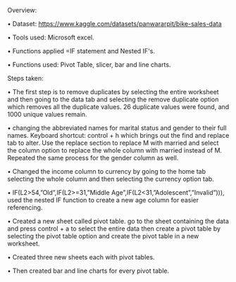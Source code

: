 Overview:

•	Dataset: https://www.kaggle.com/datasets/panwararpit/bike-sales-data

•	Tools used: Microsoft excel.

•	Functions applied =IF statement and Nested IF's.
 
•	Functions used: Pivot Table, slicer, bar and line charts.


Steps taken:

•	The first step is to remove duplicates by selecting the entire worksheet and then going to the data tab and selecting the remove duplicate option which removes all the duplicate values. 26 duplicate values were found, and 1000 unique values remain.

•	changing the abbreviated names for marital status and gender to their full names. Keyboard shortcut: control + h which brings out the find and replace tab to alter. Use the replace section to replace M with married and select the column option to replace the whole column with married instead of M. Repeated the same process for the gender column as well.

•	Changed the income column to currency by going to the home tab selecting the whole column and then selecting the currency option tab.

•	IF(L2>54,”Old”,IF(L2>=31,”Middle Age”,IF(L2<31,”Adolescent”,”Invalid”))), used the nested IF function to create a new age column for easier referencing. 

•	Created a new sheet called pivot table. go to the sheet containing the data and press control + a to select the entire data then create a pivot table by selecting the pivot table option and create the pivot table in a new worksheet.

•	Created three new sheets each with pivot tables.

•	Then created bar and line charts for every pivot table.


